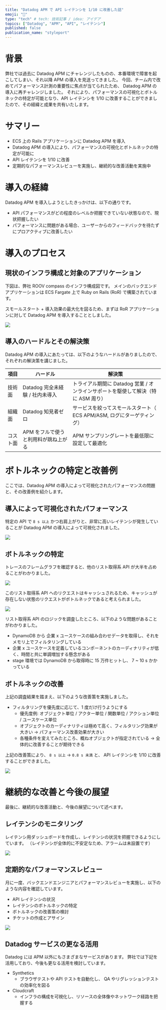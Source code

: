 ```yaml
---
title: "Datadog APM で API レイテンシを 1/10 に改善した話"
emoji: "🙌"
type: "tech" # tech: 技術記事 / idea: アイデア
topics: ["Datadog", "APM", "API", "レイテンシ"]
published: false
publication_name: "styleport"
---
```


# 背景

弊社では過去に Datadog APM にチャレンジしたものの、本番環境で障害を起こしてしまい、それ以降 APM の導入を見送ってきました。
今回、チーム内で改めてパフォーマンス計測の重要性に焦点が当てられたため、 Datadog APM の導入に再チャレンジしました。
それにより、パフォーマンスの可視化とボトルネックの特定が可能となり、API レイテンシを 1/10 に改善することができましたので、その経緯と成果を共有いたします。

# サマリー

- ECS 上の Rails アプリケーションに Datadog APM を導入
- Datadog APM の導入により、パフォーマンスの可視化とボトルネックの特定が可能に
- API レイテンシを 1/10 に改善
- 定期的なパフォーマンスレビューを実施し、継続的な改善活動を実施中

# 導入の経緯

Datadog APM を導入しようとしたきっかけは、以下の通りです。

- API パフォーマンスがどの程度のレベルか把握できていない状態なので、現状把握したい
- パフォーマンスに問題がある場合、ユーザーからのフィードバックを待たずにプロアクティブに改善したい

# 導入のプロセス

## 現状のインフラ構成と対象のアプリケーション

下図は、弊社 ROOV compass のインフラ構成図です。
メインのバックエンドアプリケーションは ECS Fargate 上で Ruby on Rails (RoR) で構築されています。

スモールスタート + 導入効果の最大化を図るため、まずは RoR アプリケーションに対して Datadog APM を導入することとしました。

![](https://storage.googleapis.com/zenn-user-upload/7d4db9b4f3dd-20250527.png)

## 導入のハードルとその解決策

Datadog APM の導入にあたっては、以下のようなハードルがありましたので、それぞれの解決策を講じました。

| 項目     | ハードル                             | 解決策                                                                            |
| -------- | ------------------------------------ | --------------------------------------------------------------------------------- |
| 技術面   | Datadog 完全未経験 / 社内未導入      | トライアル期間に Datadog 営業 / オンラインサポートを駆使して解決（特に ASM 周り） |
| 組織面   | Datadog 知見者ゼロ                   | サービスを絞ってスモールスタート（ ECS APM/ASM, ログにターゲティング）            |
| コスト面 | APM をフルで使うと利用料が跳ね上がる | APM サンプリングレートを最低限に設定して最適化                                    |

# ボトルネックの特定と改善例

ここでは、Datadog APM の導入によって可視化されたパフォーマンスの問題と、その改善例を紹介します。

## 導入によって可視化されたパフォーマンス

特定の API で `8 s 以上` かつ右肩上がりと、非常に高いレイテンシが発生していることが Datadog APM の導入によって可視化されました。

![](https://storage.googleapis.com/zenn-user-upload/3f610a9416a5-20250527.png)

## ボトルネックの特定

トレースのフレームグラフを確認すると、他のリスト取得系 API が大半を占めることがわかりました。

![](https://storage.googleapis.com/zenn-user-upload/64e76b19ccf7-20250527.png)

このリスト取得系 API へのリクエストはキャッシュされるため、キャッシュが存在しない状態のリクエストがボトルネックであると考えられました。

![](https://storage.googleapis.com/zenn-user-upload/a95083fd8e4e-20250527.png)

リスト取得系 API のロジックを調査したところ、以下のような問題があることがわかりました。

- DynamoDB から 企業 x ユースケースの組み合わせデータを取得し、それをメモリ上でフィルタリングしている
- 企業 x ユースケースを定義しているコンポーネントのカーディナリティが低く、時間と共に単調増加する懸念がある
- stage 環境では DynamoDB から取得時に 15 万件ヒットし、 7 ~ 10 s かかっている

## ボトルネックの改善

上記の調査結果を踏まえ、以下のような改善策を実施しました。

- フィルタリングを優先度に応じて、1 度だけ行うようにする
  - 優先度例: オブジェクト単位 / アクター単位 / 関数単位 / アクション単位 / ユースケース単位
  - オブジェクトのカーディナリティは極めて高く、フィルタリング効果が大きい -> パフォーマンス改善効果が大きい
  - 各種条件を変えてみたところ、概ねオブジェクトが指定されている -> 全体的に改善することが期待できる

上記の改善策により、 `8 s 以上` -> `0.8 s 未満` と、 API レイテンシを 1/10 に改善することができました。

![](https://storage.googleapis.com/zenn-user-upload/0d2f9d25d5a9-20250527.png)

# 継続的な改善と今後の展望

最後に、継続的な改善活動と、今後の展望について述べます。

## レイテンシのモニタリング

レイテンシ用ダッシュボードを作成し、レイテンシの状況を把握できるようにしています。
（レイテンシが全体的に不安定なため、アラームは未設置です）

![](https://storage.googleapis.com/zenn-user-upload/bbcda8970f03-20250527.png)

## 定期的なパフォーマンスレビュー

月に一度、バックエンドエンジニアとパフォーマンスレビューを実施し、以下のような内容を確認しています。

- API レイテンシの状況
- レイテンシのボトルネックの特定
- ボトルネックの改善策の検討
- チケットの作成とアサイン

![](https://storage.googleapis.com/zenn-user-upload/2195227f081f-20250527.png)

## Datadog サービスの更なる活用

Datadog には APM 以外にもさまざまなサービスがあります。
弊社では下記を活用しており、今後も更なる活用を検討しています。

- Synthetics
  - ブラウザテストや API テストを自動化し、 QA やリグレッションテストの効率化を図る
- Cloudcraft
  - インフラの構成を可視化し、リソースの全体像やネットワーク経路を把握する
